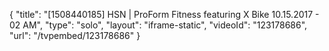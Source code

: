 {
    "title": "[1508440185] HSN | ProForm Fitness featuring X Bike 10.15.2017 - 02 AM",
    "type": "solo",
    "layout": "iframe-static",
    "videoId": "123178686",
    "url": "\/tvpembed\/123178686"
}